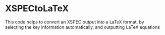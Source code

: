 # XSPECtoLaTeX
This code helps to convert an XSPEC output into a LaTeX format, by selecting the key information automatically, and outputting LaTeX equations
